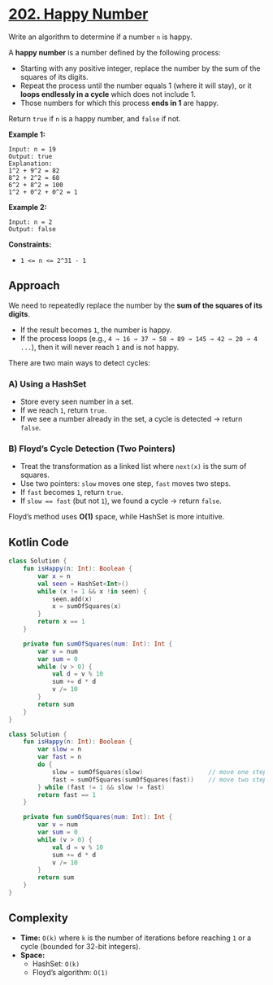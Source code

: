 # [202. Happy Number](https://leetcode.com/problems/happy-number/description/?envType=study-plan-v2&envId=top-interview-150)

Write an algorithm to determine if a number <code>n</code> is happy.

A **happy number**  is a number defined by the following process:

- Starting with any positive integer, replace the number by the sum of the squares of its digits.
- Repeat the process until the number equals 1 (where it will stay), or it **loops endlessly in a cycle**  which does not include 1.
- Those numbers for which this process **ends in 1**  are happy.

Return <code>true</code> if <code>n</code> is a happy number, and <code>false</code> if not.

**Example 1:** 

```
Input: n = 19
Output: true
Explanation:
1^2 + 9^2 = 82
8^2 + 2^2 = 68
6^2 + 8^2 = 100
1^2 + 0^2 + 0^2 = 1
```

**Example 2:** 

```
Input: n = 2
Output: false
```

**Constraints:** 

- <code>1 <= n <= 2^31 - 1</code>

## Approach
We need to repeatedly replace the number by the **sum of the squares of its digits**.  
- If the result becomes `1`, the number is happy.  
- If the process loops (e.g., `4 → 16 → 37 → 58 → 89 → 145 → 42 → 20 → 4 ...`), then it will never reach `1` and is not happy.

There are two main ways to detect cycles:

### A) Using a HashSet
- Store every seen number in a set.  
- If we reach `1`, return `true`.  
- If we see a number already in the set, a cycle is detected → return `false`.

### B) Floyd’s Cycle Detection (Two Pointers)
- Treat the transformation as a linked list where `next(x)` is the sum of squares.  
- Use two pointers: `slow` moves one step, `fast` moves two steps.  
- If `fast` becomes `1`, return `true`.  
- If `slow == fast` (but not `1`), we found a cycle → return `false`.

Floyd’s method uses **O(1)** space, while HashSet is more intuitive.


## Kotlin Code

```kotlin
class Solution {
    fun isHappy(n: Int): Boolean {
        var x = n
        val seen = HashSet<Int>()
        while (x != 1 && x !in seen) {
            seen.add(x)
            x = sumOfSquares(x)
        }
        return x == 1
    }

    private fun sumOfSquares(num: Int): Int {
        var v = num
        var sum = 0
        while (v > 0) {
            val d = v % 10
            sum += d * d
            v /= 10
        }
        return sum
    }
}
```

```kotlin
class Solution {
    fun isHappy(n: Int): Boolean {
        var slow = n
        var fast = n
        do {
            slow = sumOfSquares(slow)                  // move one step
            fast = sumOfSquares(sumOfSquares(fast))    // move two steps
        } while (fast != 1 && slow != fast)
        return fast == 1
    }

    private fun sumOfSquares(num: Int): Int {
        var v = num
        var sum = 0
        while (v > 0) {
            val d = v % 10
            sum += d * d
            v /= 10
        }
        return sum
    }
}
```

## Complexity
- **Time:** `O(k)` where `k` is the number of iterations before reaching `1` or a cycle (bounded for 32-bit integers).  
- **Space:**  
  - HashSet: `O(k)`  
  - Floyd’s algorithm: `O(1)`